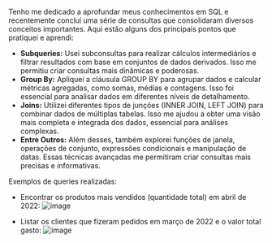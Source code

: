 Tenho me dedicado a aprofundar meus conhecimentos em SQL e recentemente concluí uma série de consultas que consolidaram diversos conceitos importantes. Aqui estão alguns dos principais pontos que pratiquei e aprendi:

- **Subqueries:** Usei subconsultas para realizar cálculos intermediários e filtrar resultados com base em conjuntos de dados derivados. Isso me permitiu criar consultas mais dinâmicas e poderosas.
- **Group By:** Apliquei a cláusula GROUP BY para agrupar dados e calcular métricas agregadas, como somas, médias e contagens. Isso foi essencial para analisar dados em diferentes níveis de detalhamento.
- **Joins:** Utilizei diferentes tipos de junções (INNER JOIN, LEFT JOIN) para combinar dados de múltiplas tabelas. Isso me ajudou a obter uma visão mais completa e integrada dos dados, essencial para análises complexas.
- **Entre Outros:** Além desses, também explorei funções de janela, operações de conjunto, expressões condicionais e manipulação de datas. Essas técnicas avançadas me permitiram criar consultas mais precisas e informativas.

Exemplos de queries realizadas:

- Encontrar os produtos mais vendidos (quantidade total) em abril de 2022:
![image](https://github.com/user-attachments/assets/77fd2e83-6b9c-4200-9e89-13fb0f2dea4e)

- Listar os clientes que fizeram pedidos em março de 2022 e o valor total gasto:
![image](https://github.com/user-attachments/assets/a588cbf0-8a98-43ce-9258-e1b90452ea24)
